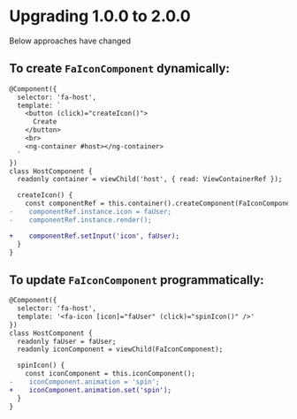 # Upgrading 1.0.0 to 2.0.0

Below approaches have changed

## To create `FaIconComponent` dynamically: 

```diff
@Component({
  selector: 'fa-host',
  template: `
    <button (click)="createIcon()">
      Create
    </button>
    <br>
    <ng-container #host></ng-container>
  `
})
class HostComponent {
  readonly container = viewChild('host', { read: ViewContainerRef });

  createIcon() {
    const componentRef = this.container().createComponent(FaIconComponent);
-    componentRef.instance.icon = faUser;
-    componentRef.instance.render();

+    componentRef.setInput('icon', faUser);
  }
}
```

## To update `FaIconComponent` programmatically:

```diff
@Component({
  selector: 'fa-host',
  template: '<fa-icon [icon]="faUser" (click)="spinIcon()" />'
})
class HostComponent {
  readonly faUser = faUser;
  readonly iconComponent = viewChild(FaIconComponent);

  spinIcon() {
    const iconComponent = this.iconComponent();
-    iconComponent.animation = 'spin';
+    iconComponent.animation.set('spin');
  }
}
```
